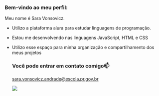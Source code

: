 ### Bem-vindo ao meu perfil:

Meu nome é Sara Vonsovicz.

- Utilizo a plataforma alura para estudar linguagens de programação.
- Estou me desenvolvendo nas linguagens JavaScript, HTML e CSS
- Utilizo esse espaço para minha organização e compartilhamento dos meus projetos

  ### Você pode entrar em contato comigo📫
  sara.vonsovicz.andrade@escola.pr.gov.br

  ![](https://media.tenor.com/HJ8Nxo6FkI0AAAAC/broncos-hello.gif)
